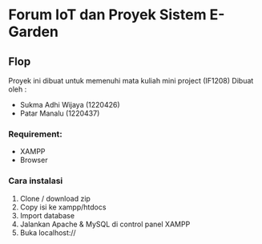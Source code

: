 # Forum IoT dan Proyek Sistem E-Garden
## Flop
Proyek ini dibuat untuk memenuhi mata kuliah mini project (IF1208)
Dibuat oleh : 
- Sukma Adhi Wijaya (1220426)
- Patar Manalu (1220437) 

### Requirement:
- XAMPP
- Browser

### Cara instalasi
1. Clone / download zip
2. Copy isi ke xampp/htdocs
3. Import database
4. Jalankan Apache & MySQL di control panel XAMPP
5. Buka localhost://
